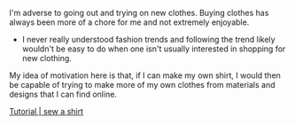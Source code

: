 I'm adverse to going out and trying on new clothes.
Buying clothes has always been more of a chore for me and not extremely enjoyable.

- I never really understood fashion trends and following the trend likely wouldn't be easy to do when one isn't usually interested in shopping for new clothing.

My idea of motivation here is that, if I can make my own shirt, I would then be capable of trying to make more of my own clothes from materials and designs that I can find online.

[Tutorial | sew a shirt](https://www.wikihow.com/Sew-a-Shirt)
